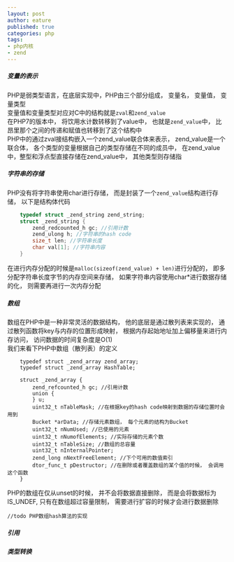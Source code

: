 ```yaml
---
layout: post
author: eature
published: true
categories: php
tags:
- php内核
- zend
---
```


##### 变量的表示

PHP是弱类型语言，在底层实现中，PHP由三个部分组成， 变量名， 变量值， 变量类型  
变量值和变量类型对应对C中的结构就是`zval`和`zend_value`  
在PHP7的版本中， 将饮用水计数转移到了value中， 也就是`zend_value`中， 比昂里那个之间的传递和赋值也转移到了这个结构中  
PHP中的通过zval接结构嵌入一个zend_value联合体来表示， zend_value是一个联合体， 各个类型的变量根据自己的类型存储在不同的成员中， 在zend_value中，整型和浮点型直接存储在zend_value中， 其他类型则存储指

##### 字符串的存储

PHP没有将字符串使用char进行存储， 而是封装了一个`zend_value`结构进行存储， 以下是结构体代码  
```c
    typedef struct _zend_string zend_string;
    struct _zend_string {
        zend_redcounted_h gc; //引用计数
        zend_ulong h; //字符串的hash code
        size_t len; //字符串长度
        char val[1]; //字符串内容
    }
```

在进行内存分配的时候是`malloc(sizeof(zend_value) + len)`进行分配的， 即多分配字符串长度字节的内存空间来存储， 如果字符串内容使用char*进行数据存储的化， 则需要再进行一次内存分配  

##### 数组

数组在PHP中是一种非常灵活的数据结构， 他的底层是通过散列表来实现的， 通过散列函数将key与内存的位置形成映射， 根据内存起始地址加上偏移量来进行内存访问， 访问数据的时间复杂度是O(1)  
我们来看下PHP中数组（散列表）的定义  
```
    typedef struct _zend_array zend_array;
    typedef struct _zend_array HashTable;
    
    struct _zend_array {
        zend_refcounted_h gc; //引用计数
        union {
        } u;
        uint32_t nTableMask; //在根据key的hash code映射到数据的存储位置时会用到
        Bucket *arData; //存储元素数组， 每个元素的结构为Bucket
        uint32_t nNumUsed; //已使用的元素
        uint32_t nNumofElements; //实际存储的元素个数
        uint32_t nTableSize; //数组的总容量
        uint32_t nInternalPointer; 
        zend_long nNextFreeElement; //下个可用的数值索引
        dtor_func_t pDestructor; //在删除或者覆盖数组的某个值的时候， 会调用这个函数
    }
```

PHP的数组在仅从unset的时候， 并不会将数据直接删除， 而是会将数据标为IS_UNDEF, 只有在数组超过容量限制， 需要进行扩容的时候才会进行数据删除  

`//todo PHP数组hash算法的实现`  

##### 引用

##### 类型转换
